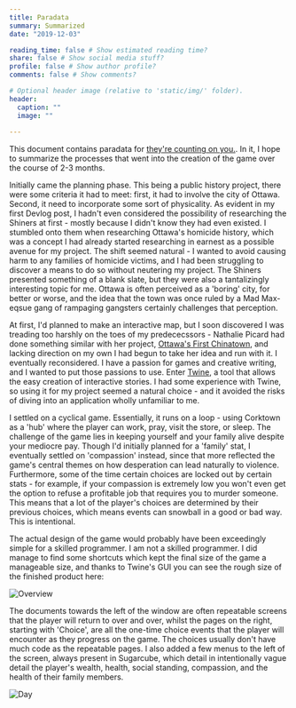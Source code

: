 ```yaml
---
title: Paradata
summary: Summarized
date: "2019-12-03"

reading_time: false # Show estimated reading time?
share: false # Show social media stuff?
profile: false # Show author profile?
comments: false # Show comments?

# Optional header image (relative to 'static/img/' folder).
header:
  caption: ""
  image: ""
 
---  
```


This document contains paradata for [they're counting on you.](https://nickmcneilly.github.io/shinersgame/). In it, I hope to summarize the processes that went into the creation of the game over the course of 2-3 months.

Initially came the planning phase. This being a public history project, there were some criteria it had to meet: first, it had to involve the city of Ottawa. Second, it need to incorporate some sort of physicality. As evident in my first Devlog post, I hadn't even considered the possibility of researching the Shiners at first - mostly because I didn't know they had even existed. I stumbled onto them when researching Ottawa's homicide history, which was a concept I had already started researching in earnest as a possible avenue for my project. The shift seemed natural - I wanted to avoid causing harm to any families of homicide victims, and I had been struggling to discover a means to do so without neutering my project. The Shiners presented something of a blank slate, but they were also a tantalizingly interesting topic for me. Ottawa is often perceived as a 'boring' city, for better or worse, and the idea that the town was once ruled by a Mad Max-eqsue gang of rampaging gangsters certainly challenges that perception.

At first, I'd planned to make an interactive map, but I soon discovered I was treading too harshly on the toes of my predececssors - Nathalie Picard had done something similar with her project, [Ottawa's First Chinatown](https://nathpicard.github.io/Old-Chinatown-Ottawa/), and lacking direction on my own I had begun to take her idea and run with it. I eventually reconsidered. I have a passion for games and creative writing, and I wanted to put those passions to use. Enter [Twine](https://twinery.org/), a tool that allows the easy creation of interactive stories. I had some experience with Twine, 
so using it for my project seemed a natural choice - and it avoided the risks of diving into an application wholly unfamiliar to me.

I settled on a cyclical game. Essentially, it runs on a loop - using Corktown as a 'hub' where the player can work, pray, visit the store, or sleep. The challenge of the game lies in keeping yourself and your family alive despite your mediocre pay. Though I'd initially planned for a 'family' stat, I eventually settled on 'compassion' instead, since that more reflected the game's central themes on how desperation can lead naturally to violence. Furthermore, some of the time certain choices are locked out by certain stats - for example, if your compassion is extremely low you won't even get the option to refuse a profitable job that requires you to murder someone. This means that a lot of the player's choices are determined by their previous choices, which means events can snowball in a good or bad way. This is intentional.

The actual design of the game would probably have been exceedingly simple for a skilled programmer. I am not a skilled programmer. I did manage to find some shortcuts which kept the final size of the game a manageable size, and thanks to Twine's GUI you can see the rough size of the finished product here:

![Overview](/img/Devlog8.PNG)

The documents towards the left of the window are often repeatable screens that the player will return to over and over, whilst the pages on the right, starting with 'Choice', are all the one-time choice events that the player will encounter as they progress on the game. The choices usually don't have much code as the repeatable pages. I also added a few menus to the left of the screen, always present in Sugarcube, which detail in intentionally vague detail the player's wealth, health, social standing, compassion, and the health of their family members.

![Day](/img/DayLoop.PNG)
